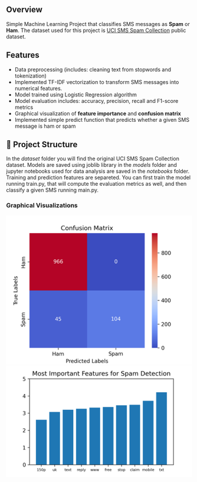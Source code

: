 ## Overview

Simple Machine Learning Project that classifies SMS messages as **Spam** or **Ham**. The dataset used for this project is [UCI SMS Spam Collection](https://archive.ics.uci.edu/dataset/228/sms+spam+collection) public dataset.

## Features 
- Data preprocessing (includes: cleaning text from stopwords and tokenization)
- Implemented TF-IDF vectorization to transform SMS messages into numerical features.
- Model trained using Logistic Regression algorithm
- Model evaluation includes: accuracy, precision, recall and F1-score metrics
- Graphical visualization of **feature importance** and **confusion matrix** 
- Implemented simple predict function that predicts whether a given SMS message is ham or spam
## :file_folder: Project Structure 
In the *dataset* folder you will find the original UCI SMS Spam Collection dataset. Models are saved using joblib library in the *models* folder and jupyter notebooks used for data analysis are saved in the *notebooks* folder.
Training and prediction features are separeted. You can first train the model running train.py, that will compute the evaluation metrics as well, and then classify a given SMS running main.py.

### Graphical Visualizations
![alt text](notebooks/Confusion-Matrix.png)
![alt text](notebooks/Spam-Features.png)
